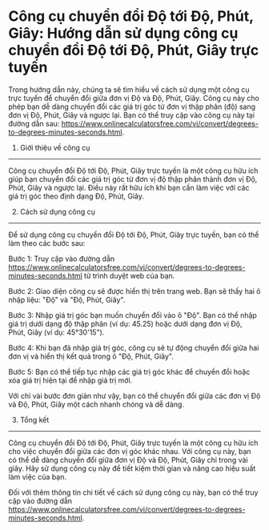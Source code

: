 Công cụ chuyển đổi Độ tới Độ, Phút, Giây: Hướng dẫn sử dụng công cụ chuyển đổi Độ tới Độ, Phút, Giây trực tuyến
===============================================================================================================

Trong hướng dẫn này, chúng ta sẽ tìm hiểu về cách sử dụng một công cụ trực tuyến để chuyển đổi giữa đơn vị Độ và Độ, Phút, Giây. Công cụ này cho phép bạn dễ dàng chuyển đổi các giá trị góc từ đơn vị thập phân (độ) sang đơn vị Độ, Phút, Giây và ngược lại. Bạn có thể truy cập vào công cụ này tại đường dẫn sau: <https://www.onlinecalculatorsfree.com/vi/convert/degrees-to-degrees-minutes-seconds.html>.

1. Giới thiệu về công cụ
------------------------

Công cụ chuyển đổi Độ tới Độ, Phút, Giây trực tuyến là một công cụ hữu ích giúp bạn chuyển đổi các giá trị góc từ đơn vị độ thập phân thành đơn vị Độ, Phút, Giây và ngược lại. Điều này rất hữu ích khi bạn cần làm việc với các giá trị góc theo định dạng Độ, Phút, Giây.

2. Cách sử dụng công cụ
-----------------------

Để sử dụng công cụ chuyển đổi Độ tới Độ, Phút, Giây trực tuyến, bạn có thể làm theo các bước sau:

Bước 1: Truy cập vào đường dẫn <https://www.onlinecalculatorsfree.com/vi/convert/degrees-to-degrees-minutes-seconds.html> từ trình duyệt web của bạn.

Bước 2: Giao diện công cụ sẽ được hiển thị trên trang web. Bạn sẽ thấy hai ô nhập liệu: "Độ" và "Độ, Phút, Giây".

Bước 3: Nhập giá trị góc bạn muốn chuyển đổi vào ô "Độ". Bạn có thể nhập giá trị dưới dạng độ thập phân (ví dụ: 45.25) hoặc dưới dạng đơn vị Độ, Phút, Giây (ví dụ: 45°30'15").

Bước 4: Khi bạn đã nhập giá trị góc, công cụ sẽ tự động chuyển đổi giữa hai đơn vị và hiển thị kết quả trong ô "Độ, Phút, Giây".

Bước 5: Bạn có thể tiếp tục nhập các giá trị góc khác để chuyển đổi hoặc xóa giá trị hiện tại để nhập giá trị mới.

Với chỉ vài bước đơn giản như vậy, bạn có thể chuyển đổi giữa các đơn vị Độ và Độ, Phút, Giây một cách nhanh chóng và dễ dàng.

3. Tổng kết
-----------

Công cụ chuyển đổi Độ tới Độ, Phút, Giây trực tuyến là một công cụ hữu ích cho việc chuyển đổi giữa các đơn vị góc khác nhau. Với công cụ này, bạn có thể dễ dàng chuyển đổi giữa đơn vị Độ và Độ, Phút, Giây chỉ trong vài giây. Hãy sử dụng công cụ này để tiết kiệm thời gian và nâng cao hiệu suất làm việc của bạn.

Đối với thêm thông tin chi tiết về cách sử dụng công cụ này, bạn có thể truy cập vào đường dẫn <https://www.onlinecalculatorsfree.com/vi/convert/degrees-to-degrees-minutes-seconds.html>.